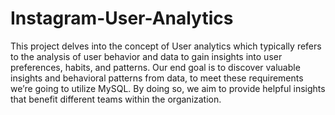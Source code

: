 # Instagram-User-Analytics
This project delves into the concept of User analytics which typically refers to the analysis of user behavior and data to gain insights into user preferences, habits, and patterns. Our end goal is to discover valuable insights and behavioral patterns from data, to meet these requirements we’re going to utilize MySQL. By doing so, we aim to provide helpful insights that benefit different teams within the organization.

